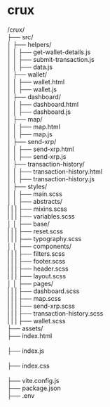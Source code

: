 # crux

/crux/<br />
├── src/<br />
│   ├── helpers/<br />
│   │   ├── get-wallet-details.js<br />
│   │   ├── submit-transaction.js<br />
│   │   ├── data.js<br />
│   ├── wallet/<br />
│   │   ├── wallet.html<br />
│   │   ├── wallet.js<br />
│   ├── dashboard/<br />
│   │   ├── dashboard.html<br />
│   │   ├── dashboard.js<br />
│   ├── map/<br />
│   │   ├── map.html<br />
│   │   ├── map.js<br />
│   ├── send-xrp/<br />
│   │   ├── send-xrp.html<br />
│   │   ├── send-xrp.js<br />
│   ├── transaction-history/<br />
│   │   ├── transaction-history.html<br />
│   │   ├── transaction-history.js<br />
│   ├── styles/<br />
│   │   ├── main.scss<br />
│   │   ├── abstracts/<br />
|   |   |   ├── mixins.scss<br />
|   |   |   ├── variables.scss<br />
│   │   ├── base/<br />
|   |   |   ├── reset.scss<br />
|   |   |   ├── typography.scss<br />
│   │   ├── components/<br />
|   |   |   ├── filters.scss<br />
|   |   |   ├── footer.scss<br />
|   |   |   ├── header.scss<br />
|   |   |   ├── layout.scss<br />
│   │   ├── pages/<br />
|   |   |   ├── dashboard.scss<br />
|   |   |   ├── map.scss<br />
|   |   |   ├── send-xrp.scss<br />
|   |   |   ├── transaction-history.scss<br />
|   |   |   ├── wallet.scss<br />
├── assets/<br />
├── index.html<br />                
├── index.js<br />                    
├── index.css<br />              
├── vite.config.js<br />
├── package.json<br />
├── .env                        